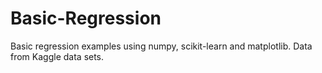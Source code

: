 # Basic-Regression
Basic regression examples using numpy, scikit-learn and matplotlib. Data from Kaggle data sets.
